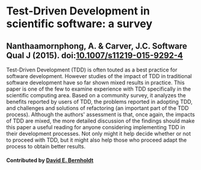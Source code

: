 # Test-Driven Development in scientific software: a survey

## Nanthaamornphong, A. & Carver, J.C. Software Qual J (2015). doi:[10.1007/s11219-015-9292-4](http://dx.doi.org/10.1007/s11219-015-9292-4)

Test-Driven Development (TDD) is often touted as a best practice for software development.  However studies of the impact of TDD in traditional software development have so far shown mixed results in practice.  This paper is one of the few to examine experience with TDD specifically in the scientific computing area.  Based on a community survey, it analyzes the benefits reported by users of TDD, the problems reported in adopting TDD, and challenges and solutions of refactoring (an important part of the TDD process).  Although the authors' assessment is that, once again, the impacts of TDD are mixed, the more detailed discussion of the findings should make this paper a useful reading for anyone considering implementing TDD in their development processes.  Not only might it help decide whether or not to proceed with TDD, but it might also help those who proceed adapt the process to obtain better results.

#### Contributed by [David E. Bernholdt](https://github.com/bernhold)

<!---
Publish: yes
Categories: reliability
Topics: testing, reliability, reproducibility
Tags: paper
Level: 2
Prerequisites: defaults
Aggregate: none
--->
